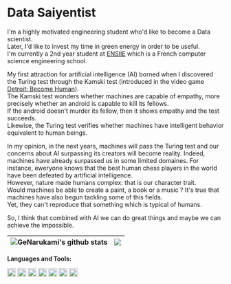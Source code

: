 # Data Saiyentist

I'm a highly motivated engineering student who'd like to become a Data scientist.
</br>
Later, I'd like to invest my time in green energy in order to be useful.
</br>
I'm currently a 2nd year student at [ENSIIE](https://www.ensiie.fr/) which is a French computer science engineering school.

My first attraction for artificial intelligence (AI) borned when I discovered the Turing test through the Kamski test (introduced in the video game [Detroit: Become Human](https://www.quanticdream.com/en/detroit-become-human)).
</br>
The Kamski test wonders whether machines are capable of empathy, more precisely whether an android is capable to kill its fellows. 
</br>
If the android doesn't murder its fellow, then it shows empathy and the test succeeds.
</br>
Likewise, the Turing test verifies whether machines have intelligent behavior equivalent to human beings.

In my opinion, in the next years, machines will pass the Turing test and our concerns about AI surpassing its creators will become reality. Indeed, machines have already surpassed us in some limited domaines. For instance, eweryone knows that the best human chess players in the world have been defeated by artificial intelligence.
</br>
However, nature made humans complex: that is our character trait.
</br>
Would machines be able to create a paint, a book or a music ? It's true that machines have also begun tackling some of this fields. 
</br>
Yet, they can't reproduce that something which
is typical of humans.

So, I think that combined with AI we can do great things and maybe we can achieve the impossible.

| <img align="center" src="https://github-readme-stats.vercel.app/api?username=GeNarukami&show_icons=true&bg_color=30,e96443,904e95&title_color=fff&text_color=fff&hide_border=true&count_private=true&include_all_commits=true" alt="GeNarukami's github stats" /> | <img align="center" src="https://github-readme-stats.vercel.app/api/top-langs/?username=GeNarukami&layout=compact&bg_color=30,e96443,904e95&title_color=fff&text_color=fff&hide_border=true&count_private=true" /> |
| ------------- | ------------- |

**Languages and Tools:**

<code><img height="20" src="https://github.com/GeNarukami/GeNarukami/blob/5765a5c8417ac1b89eddc9ab7881180eb1235fde/rstudio.png"></code>
<code><img height="20" src="https://github.com/GeNarukami/GeNarukami/blob/a92050072fe7e008eac46c030cf71f229827736f/python.png"></code>
<code><img height="20" src="https://github.com/GeNarukami/GeNarukami/blob/ae97e74cb00a3e6c783291332b14cf86d687a7a5/latex.png"></code>
<code><img height="20" src="https://github.com/GeNarukami/GeNarukami/blob/ae97e74cb00a3e6c783291332b14cf86d687a7a5/dbbrowser.png"></code>
<code><img height="20" src="https://github.com/GeNarukami/GeNarukami/blob/ae97e74cb00a3e6c783291332b14cf86d687a7a5/c.png"></code>
<code><img height="20" src="https://github.com/GeNarukami/GeNarukami/blob/ae97e74cb00a3e6c783291332b14cf86d687a7a5/c%23.png"></code>
<code><img height="20" src="https://github.com/GeNarukami/GeNarukami/blob/ae97e74cb00a3e6c783291332b14cf86d687a7a5/c++.png"></code>
